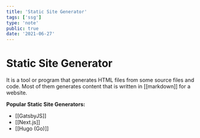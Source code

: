 ```yaml
---
title: 'Static Site Generator'
tags: ['ssg']
type: 'note'
public: true
date: '2021-06-27'
---
```


# Static Site Generator

It is a tool or program that generates HTML files from some source files and code. Most of them generates content that is written in [[markdown]] for a website.

**Popular Static Site Generators:**

- [[GatsbyJS]]
- [[Next.js]]
- [[Hugo (Go)]]